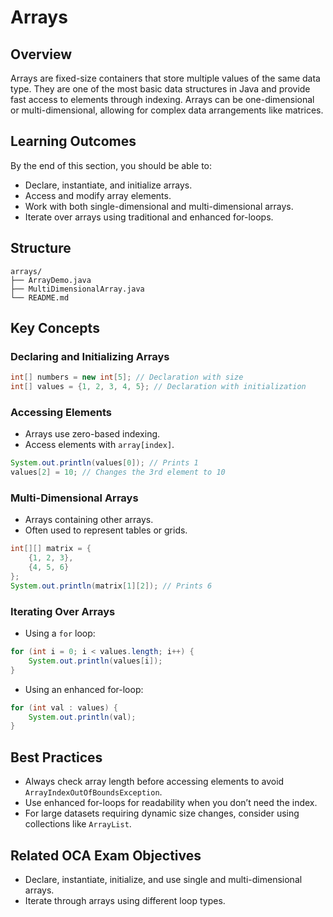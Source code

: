 # Arrays

## Overview

Arrays are fixed-size containers that store multiple values of the same data type.
They are one of the most basic data structures in Java and provide fast access to elements through indexing.
Arrays can be one-dimensional or multi-dimensional, allowing for complex data arrangements like matrices.

## Learning Outcomes

By the end of this section, you should be able to:

* Declare, instantiate, and initialize arrays.
* Access and modify array elements.
* Work with both single-dimensional and multi-dimensional arrays.
* Iterate over arrays using traditional and enhanced for-loops.

## Structure

```
arrays/
├── ArrayDemo.java
├── MultiDimensionalArray.java
└── README.md
```

## Key Concepts

### Declaring and Initializing Arrays

```java
int[] numbers = new int[5]; // Declaration with size
int[] values = {1, 2, 3, 4, 5}; // Declaration with initialization
```

### Accessing Elements

* Arrays use zero-based indexing.
* Access elements with `array[index]`.

```java
System.out.println(values[0]); // Prints 1
values[2] = 10; // Changes the 3rd element to 10
```

### Multi-Dimensional Arrays

* Arrays containing other arrays.
* Often used to represent tables or grids.

```java
int[][] matrix = {
    {1, 2, 3},
    {4, 5, 6}
};
System.out.println(matrix[1][2]); // Prints 6
```

### Iterating Over Arrays

* Using a `for` loop:

```java
for (int i = 0; i < values.length; i++) {
    System.out.println(values[i]);
}
```

* Using an enhanced for-loop:

```java
for (int val : values) {
    System.out.println(val);
}
```

## Best Practices

* Always check array length before accessing elements to avoid `ArrayIndexOutOfBoundsException`.
* Use enhanced for-loops for readability when you don’t need the index.
* For large datasets requiring dynamic size changes, consider using collections like `ArrayList`.

## Related OCA Exam Objectives

* Declare, instantiate, initialize, and use single and multi-dimensional arrays.
* Iterate through arrays using different loop types.
